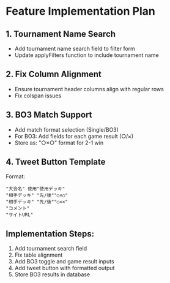 # Feature Implementation Plan

## 1. Tournament Name Search
- Add tournament name search field to filter form
- Update applyFilters function to include tournament name

## 2. Fix Column Alignment
- Ensure tournament header columns align with regular rows
- Fix colspan issues

## 3. BO3 Match Support
- Add match format selection (Single/BO3)
- For BO3: Add fields for each game result (○/×)
- Store as: "○×○" format for 2-1 win

## 4. Tweet Button Template
Format:
```
"大会名" 使用"使用デッキ"
"相手デッキ" "先/後""○×○"
"相手デッキ" "先/後""○××"
"コメント"
"サイトURL"
```

## Implementation Steps:
1. Add tournament search field
2. Fix table alignment
3. Add BO3 toggle and game result inputs
4. Add tweet button with formatted output
5. Store BO3 results in database